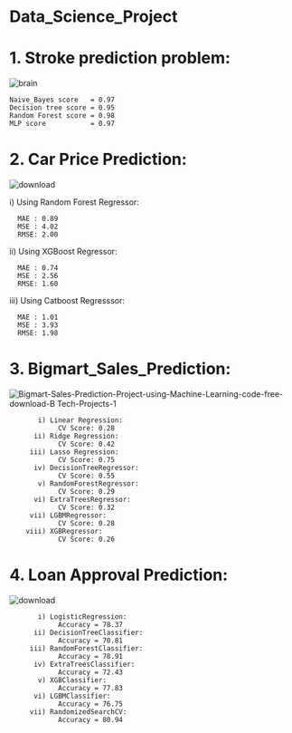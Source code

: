 # Data_Science_Project
# 1. Stroke prediction problem:
![brain](https://user-images.githubusercontent.com/77626222/141477290-35bc4a9e-dc9f-43ba-99f4-ffce6895ad9c.png)

    Naive_Bayes score   = 0.97
    Decision tree score = 0.95
    Random Forest score = 0.98
    MLP score           = 0.97
  
# 2. Car Price Prediction:
![download](https://user-images.githubusercontent.com/77626222/141260960-7f2708c9-7ac6-4223-bd9c-83661e6e92ab.png)

  i) Using Random Forest Regressor:
  
      MAE : 0.89
      MSE : 4.02
      RMSE: 2.00
      
  ii) Using XGBoost Regressor:
  
      MAE : 0.74
      MSE : 2.56
      RMSE: 1.60
      
  iii) Using Catboost Regresssor:
  
      MAE : 1.01
      MSE : 3.93
      RMSE: 1.98
      
# 3. Bigmart_Sales_Prediction:
![Bigmart-Sales-Prediction-Project-using-Machine-Learning-code-free-download-B Tech-Projects-1](https://user-images.githubusercontent.com/77626222/141410287-1da5b137-caee-459c-9026-91796a6fdd28.jpg)

           i) Linear Regression:
                CV Score: 0.28
          ii) Ridge Regression:
                CV Score: 0.42
         iii) Lasso Regression:
                CV Score: 0.75
          iv) DecisionTreeRegressor:
                CV Score: 0.55
           v) RandomForestRegressor:
                CV Score: 0.29
          vi) ExtraTreesRegressor:
                CV Score: 0.32
         vii) LGBMRegressor:
                CV Score: 0.28
        viii) XGBRegressor:
                CV Score: 0.26

# 4. Loan Approval Prediction:
![download](https://user-images.githubusercontent.com/77626222/141475982-ade3fbd3-9c3d-4cb5-bbbe-42ae58a3992e.jpg)

           i) LogisticRegression:
                Accuracy = 78.37
          ii) DecisionTreeClassifier:
                Accuracy = 70.81
         iii) RandomForestClassifier:
                Accuracy = 78.91
          iv) ExtraTreesClassifier:
                Accuracy = 72.43
           v) XGBClassifier:
                Accuracy = 77.83
          vi) LGBMClassifier:
                Accuracy = 76.75
         vii) RandomizedSearchCV:
                Accuracy = 80.94









